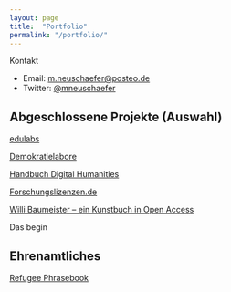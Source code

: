 ```yaml
---
layout: page
title:  "Portfolio"
permalink: "/portfolio/"
---
```


Kontakt
* Email: [m.neuschaefer@posteo.de](mailto:m.neuschaefer@posteo.de)
* Twitter: [@mneuschaefer](http://twitter.com/mneuschaefer)

## Abgeschlossene Projekte (Auswahl)

[edulabs](https://www.edulabs.de)

[Demokratielabore](https://www.demokratielabore.de)

[Handbuch Digital Humanities](http://handbuch.io/w/DH-Handbuch)

[Forschungslizenzen.de](http://forschungslizenzen.de/)

[Willi Baumeister – ein Kunstbuch in Open Access](https://www.willi-baumeister.org/node/85)

Das begin

## Ehrenamtliches

[Refugee Phrasebook](https://www.refugeephrasebook.de)
